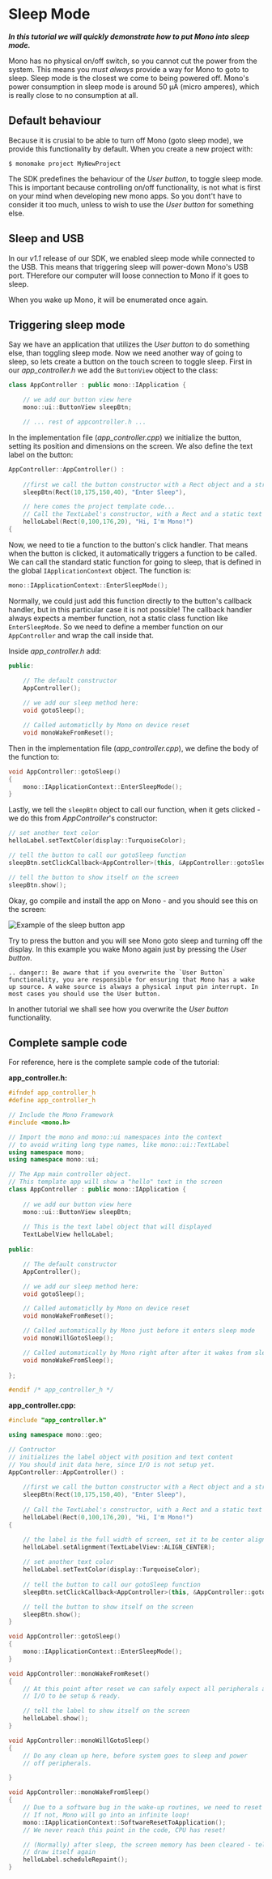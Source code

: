 # Sleep Mode

***In this tutorial we will quickly demonstrate how to put Mono into sleep mode.***

Mono has no physical on/off switch, so you cannot cut the power from the system. This means you *must always* provide a way for Mono to goto to sleep. Sleep mode is the closest we come to being powered off. Mono's power consumption in sleep mode is around 50 µA (micro amperes), which is really close to no consumption at all.

## Default behaviour

Because it is crusial to be able to turn off Mono (goto sleep mode), we provide this functionality by default. When you create a new project with:

```
$ monomake project MyNewProject
```

The SDK predefines the behaviour of the *User button*, to toggle sleep mode. This is important because controlling on/off functionality, is not what is first on your mind when developing new mono apps. So you dont't have to consider it too much, unless to wish to use the *User button* for something else.

## Sleep and USB

In our *v1.1* release of our SDK, we enabled sleep mode while connected to the USB. This means that triggering sleep will power-down Mono's USB port. THerefore our computer will loose connection to Mono if it goes to sleep.

When you wake up Mono, it will be enumerated once again.

## Triggering sleep mode

Say we have an application that utilizes the *User button* to do something else, than toggling sleep mode. Now we need another way of going to sleep, so lets create a button on the touch screen to toggle sleep. First in our *app_controller.h* we add the `ButtonView` object to the class:

```cpp
class AppController : public mono::IApplication {

	// we add our button view here
	mono::ui::ButtonView sleepBtn;

	// ... rest of appcontroller.h ...
```

In the implementation file (*app_controller.cpp*) we initialize the button, setting its position and dimensions on the screen. We also define the text label on the button:

```cpp
AppController::AppController() :
	
	//first we call the button constructor with a Rect object and a string
	sleepBtn(Rect(10,175,150,40), "Enter Sleep"),

	// here comes the project template code...
    // Call the TextLabel's constructor, with a Rect and a static text
    helloLabel(Rect(0,100,176,20), "Hi, I'm Mono!")
{
```

Now, we need to tie a function to the button's click handler. That means when the button is clicked, it automatically triggers a function to be called. We can call the standard static function for going to sleep, that is defined in the global `IApplicationContext` object. The function is:

```cpp
mono::IApplicationContext::EnterSleepMode();
```

Normally, we could just add this function directly to the button's callback handler, but in this particular case it is not possible! The callback handler always expects a member function, not a static class function like `EnterSleepMode`. So we need to define a member function on our `AppController` and wrap the call inside that.

Inside *app_controller.h* add:

```cpp
public:

    // The default constructor
    AppController();
    
    // we add our sleep method here:
    void gotoSleep();

    // Called automaticlly by Mono on device reset
    void monoWakeFromReset();
```

Then in the implementation file (*app_controller.cpp*), we define the body of the function to:

```cpp
void AppController::gotoSleep()
{
    mono::IApplicationContext::EnterSleepMode();
}
```

Lastly, we tell the `sleepBtn` object to call our function, when it gets clicked - we do this from *AppController*'s constructor:

```cpp
// set another text color
helloLabel.setTextColor(display::TurquoiseColor);

// tell the button to call our gotoSleep function
sleepBtn.setClickCallback<AppController>(this, &AppController::gotoSleep);

// tell the button to show itself on the screen
sleepBtn.show();
```

Okay, go compile and install the app on Mono - and you should see this on the screen:

![Example of the sleep button app](sleep-button.png "Sleep button app")

Try to press the button and you will see Mono goto sleep and turning off the display. In this example you wake Mono again just by pressing the *User button*.

```eval_rst
.. danger:: Be aware that if you overwrite the `User Button` functionality, you are responsible for ensuring that Mono has a wake up source. A wake source is always a physical input pin interrupt. In most cases you should use the User button. 
```

In another tutorial we shall see how you overwrite the *User button* functionality.

## Complete sample code

For reference, here is the complete sample code of the tutorial:

**app_controller.h:**

```cpp
#ifndef app_controller_h
#define app_controller_h

// Include the Mono Framework
#include <mono.h>

// Import the mono and mono::ui namespaces into the context
// to avoid writing long type names, like mono::ui::TextLabel
using namespace mono;
using namespace mono::ui;

// The App main controller object.
// This template app will show a "hello" text in the screen
class AppController : public mono::IApplication {
    
    // we add our button view here
    mono::ui::ButtonView sleepBtn;
    
    // This is the text label object that will displayed
    TextLabelView helloLabel;
    
public:

    // The default constructor
    AppController();

    // we add our sleep method here:
    void gotoSleep(); 

    // Called automaticlly by Mono on device reset
    void monoWakeFromReset();

    // Called automatically by Mono just before it enters sleep mode
    void monoWillGotoSleep();

    // Called automatically by Mono right after after it wakes from sleep
    void monoWakeFromSleep();
    
};

#endif /* app_controller_h */
```

**app_controller.cpp:**

```cpp
#include "app_controller.h"

using namespace mono::geo;

// Contructor
// initializes the label object with position and text content
// You should init data here, since I/O is not setup yet.
AppController::AppController() :
    
    //first we call the button constructor with a Rect object and a string
    sleepBtn(Rect(10,175,150,40), "Enter Sleep"),
    
    // Call the TextLabel's constructor, with a Rect and a static text
    helloLabel(Rect(0,100,176,20), "Hi, I'm Mono!")
{

    // the label is the full width of screen, set it to be center aligned
    helloLabel.setAlignment(TextLabelView::ALIGN_CENTER);
    
    // set another text color
    helloLabel.setTextColor(display::TurquoiseColor);
    
    // tell the button to call our gotoSleep function
    sleepBtn.setClickCallback<AppController>(this, &AppController::gotoSleep);

    // tell the button to show itself on the screen
    sleepBtn.show();
}

void AppController::gotoSleep()
{
    mono::IApplicationContext::EnterSleepMode();
}

void AppController::monoWakeFromReset()
{
    // At this point after reset we can safely expect all peripherals and
    // I/O to be setup & ready.

    // tell the label to show itself on the screen
    helloLabel.show();
}

void AppController::monoWillGotoSleep()
{
    // Do any clean up here, before system goes to sleep and power
    // off peripherals.

}

void AppController::monoWakeFromSleep()
{
    // Due to a software bug in the wake-up routines, we need to reset here!
    // If not, Mono will go into an infinite loop!
    mono::IApplicationContext::SoftwareResetToApplication();
    // We never reach this point in the code, CPU has reset!

    // (Normally) after sleep, the screen memory has been cleared - tell the label to
    // draw itself again
    helloLabel.scheduleRepaint();
}
```